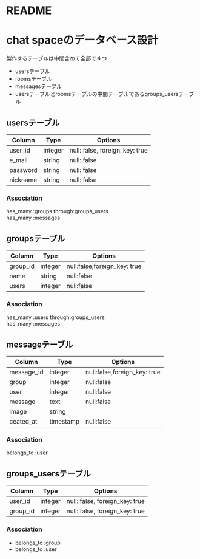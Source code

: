 # README

# chat spaceのデータベース設計

製作するテーブルは中間含めて全部で４つ  
* usersテーブル
* roomsテーブル
* messagesテーブル
* usersテーブルとroomsテーブルの中間テーブルであるgroups_usersテーブル



## usersテーブル
|Column|Type|Options|
|------|----|-------|
|user_id|integer|null: false, foreign_key: true|
|e_mail|string|null: false|
|password|string|null: false|
|nickname|string|null: false|

### Association
has_many :groups through:groups_users  
has_many :messages  



## groupsテーブル

|Column|Type|Options|
|------|----|-------|
|group_id|integer|null:false,foreign_key: true|
|name|string|null:false
|users|integer|null:false|

### Association
has_many :users through:groups_users  
has_many :messages



## messageテーブル

|Column|Type|Options|
|------|----|-------|
|message_id|integer|null:false,foreign_key: true|
|group|integer|null:false|
|user|integer|null:false|
|message|text|null:false|
|image|string|
|ceated_at|timestamp|null:false|

### Association
belongs_to :user

  
## groups_usersテーブル

|Column|Type|Options|
|------|----|-------|
|user_id|integer|null: false, foreign_key: true|
|group_id|integer|null: false, foreign_key: true|

### Association
- belongs_to :group
- belongs_to :user